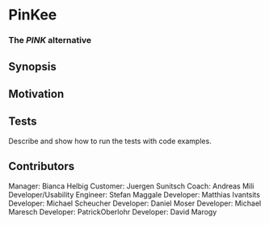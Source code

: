 # PinKee
### The _PINK_ alternative

## Synopsis

## Motivation

## Tests

Describe and show how to run the tests with code examples.

## Contributors

Manager: Bianca Helbig
Customer: Juergen Sunitsch
Coach: Andreas Mili
Developer/Usability Engineer: Stefan Maggale
Developer: Matthias Ivantsits
Developer: Michael Scheucher
Developer: Daniel Moser
Developer: Michael Maresch
Developer: PatrickOberlohr
Developer: David Marogy


